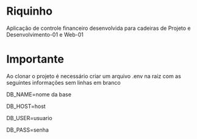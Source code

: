 # Riquinho

Aplicação de controle financeiro desenvolvida para cadeiras de Projeto e Desenvolvimento-01 e Web-01

# Importante

Ao clonar o projeto é necessário criar um arquivo .env na raiz com as seguintes informações sem linhas em branco

DB_NAME=nome da base

DB_HOST=host

DB_USER=usuario

DB_PASS=senha
